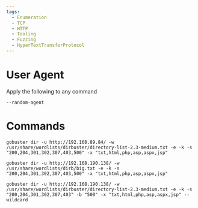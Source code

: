 ```yaml
---
tags:
  - Enumeration
  - TCP
  - HTTP
  - Tooling
  - Fuzzing
  - HyperTextTransferProtocol
---
```

# User Agent

Apply the following to any command

```
--random-agent
```


# Commands 

```
gobuster dir -u http://192.168.89.84/ -w /usr/share/wordlists/dirbuster/directory-list-2.3-medium.txt -e -k -s "200,204,301,302,307,403,500" -x "txt,html,php,asp,aspx,jsp"
```

```
gobuster dir -u http://192.168.190.138/ -w /usr/share/wordlists/dirb/big.txt -e -k -s "200,204,301,302,307,403,500" -x "txt,html,php,asp,aspx,jsp" 
```

```
gobuster dir -u http://192.168.190.138/ -w /usr/share/wordlists/dirbuster/directory-list-2.3-medium.txt -e -k -s "200,204,301,302,307,403" -b "500" -x "txt,html,php,asp,aspx,jsp" --wildcard
```